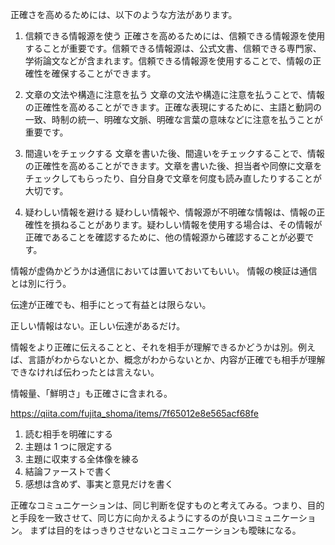 正確さを高めるためには、以下のような方法があります。

1. 信頼できる情報源を使う
   正確さを高めるためには、信頼できる情報源を使用することが重要です。信頼できる情報源は、公式文書、信頼できる専門家、学術論文などが含まれます。信頼できる情報源を使用することで、情報の正確性を確保することができます。

2. 文章の文法や構造に注意を払う
   文章の文法や構造に注意を払うことで、情報の正確性を高めることができます。正確な表現にするために、主語と動詞の一致、時制の統一、明確な文脈、明確な言葉の意味などに注意を払うことが重要です。

3. 間違いをチェックする
   文章を書いた後、間違いをチェックすることで、情報の正確性を高めることができます。文章を書いた後、担当者や同僚に文章をチェックしてもらったり、自分自身で文章を何度も読み直したりすることが大切です。

4. 疑わしい情報を避ける
   疑わしい情報や、情報源が不明確な情報は、情報の正確性を損ねることがあります。疑わしい情報を使用する場合は、その情報が正確であることを確認するために、他の情報源から確認することが必要です。

情報が虚偽かどうかは通信においては置いておいてもいい。
情報の検証は通信とは別に行う。

伝達が正確でも、相手にとって有益とは限らない。

正しい情報はない。正しい伝達があるだけ。

情報をより正確に伝えることと、それを相手が理解できるかどうかは別。例えば、言語がわからないとか、概念がわからないとか、内容が正確でも相手が理解できなければ伝わったとは言えない。

情報量、「鮮明さ」も正確さに含まれる。

https://qiita.com/fujita_shoma/items/7f65012e8e565acf68fe

1. 読む相手を明確にする
2. 主題は 1 つに限定する
3. 主題に収束する全体像を練る
4. 結論ファーストで書く
5. 感想は含めず、事実と意見だけを書く

正確なコミュニケーションは、同じ判断を促すものと考えてみる。つまり、目的と手段を一致させて、同じ方に向かえるようにするのが良いコミュニケーション。
まずは目的をはっきりさせないとコミュニケーションも曖昧になる。
